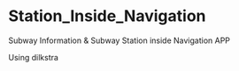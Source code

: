 # Station_Inside_Navigation
Subway Information & Subway Station inside Navigation APP

Using dilkstra
